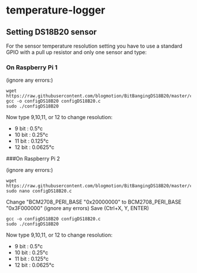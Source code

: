 # temperature-logger

## Setting DS18B20 sensor

For the sensor temperature resolution setting you have to use a standard GPIO with a pull up resistor and only one sensor and type:

### On Raspberry Pi 1

(ignore any errors:)

```
wget https://raw.githubusercontent.com/blogmotion/BitBangingDS18B20/master/configDS18B20.c
gcc -o configDS18B20 configDS18B20.c
sudo ./configDS18B20
```

Now type 9,10,11, or 12 to change resolution:

* 9 bit : 0.5°c
* 10 bit : 0.25°c
* 11 bit : 0.125°c
* 12 bit : 0.0625°c

###On Raspberry Pi 2

(ignore any errors:)

```
wget https://raw.githubusercontent.com/blogmotion/BitBangingDS18B20/master/configDS18B20.c
sudo nano configDS18B20.c
```

Change "BCM2708_PERI_BASE "0x20000000" to BCM2708_PERI_BASE "0x3F000000" (ignore any errors)
Save (Ctrl+X, Y, ENTER)

```
gcc -o configDS18B20 configDS18B20.c
sudo ./configDS18B20
```

Now type 9,10,11, or 12 to change resolution:

* 9 bit : 0.5°c
* 10 bit : 0.25°c
* 11 bit : 0.125°c
* 12 bit : 0.0625°c